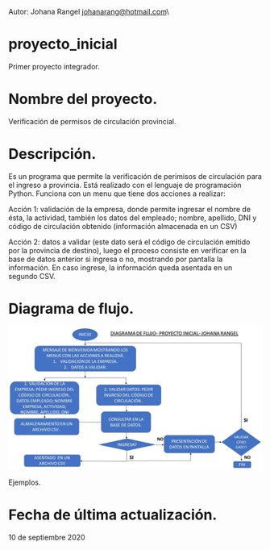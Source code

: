 Autor: Johana Rangel
johanarang@hotmail.com\

# proyecto_inicial
Primer proyecto integrador.

# Nombre del proyecto.
Verificación de permisos de circulación provincial.

# Descripción. 
Es un programa que permite la verificación de perimisos de circulación para el ingreso a provincia. 
Está realizado con el lenguaje de programación Python. Funciona con un menu que tiene dos acciones a realizar:

Acción 1: validación de la empresa, donde permite ingresar el nombre de ésta, la actividad, también los datos del empleado; nombre, apellido, DNI y código de circulación obtenido (información almacenada en un CSV)

Acción 2: datos a validar (este dato será el código de circulación emitido por la provincia de destino), luego el proceso consiste en verificar en la base de datos anterior si ingresa o no, mostrando por pantalla la información. En caso ingrese, la información queda asentada en un segundo CSV.

# Diagrama de flujo.
![Johana Rangel banner](/flujo_proyecto_inicial.jpg)

Ejemplos.

# Fecha de última actualización.
10 de septiembre 2020


